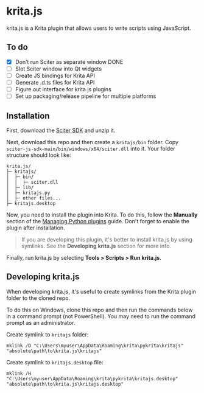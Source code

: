 # krita.js

krita.js is a Krita plugin that allows users to write scripts using JavaScript.

## To do
- [x]  Don’t run Sciter as separate window DONE
- [ ]  Slot Sciter window into Qt widgets
- [ ]  Create JS bindings for Krita API
- [ ]  Generate .d.ts files for Krita API
- [ ]  Figure out interface for krita.js plugins
- [ ]  Set up packaging/release pipeline for multiple platforms

## Installation

First, download the [Sciter SDK](https://sciter.com/download/) and unzip it.

Next, download this repo and then create a `kritajs/bin` folder. Copy `sciter-js-sdk-main/bin/windows/x64/sciter.dll` into it. Your folder structure should look like:

```
krita.js/
├─ kritajs/
│  ├─ bin/
│  │  ├─ sciter.dll
│  ├─ lib/
│  ├─ kritajs.py
│  ├─ other files...
├─ kritajs.desktop
```

Now, you need to install the plugin into Krita. To do this, follow the **Manually** section of the [Managing Python plugins](https://docs.krita.org/en/user_manual/python_scripting/install_custom_python_plugin.html#manually) guide. Don't forget to enable the plugin after installation.

> If you are developing this plugin, it's better to install krita.js by using symlinks. See the **Developing krita.js** section for more info.

Finally, run krita.js by selecting **Tools > Scripts > Run krita.js**.

## Developing krita.js

When developing krita.js, it's useful to create symlinks from the Krita plugin folder to the cloned repo.

To do this on Windows, clone this repo and then run the commands below in a command prompt (not PowerShell). You may need to run the command prompt as an administrator.

Create symlink to `kritajs` folder:

```
mklink /D "C:\Users\myuser\AppData\Roaming\krita\pykrita\kritajs" "absolute\path\to\krita.js\kritajs"
```

Create symlink to `kritajs.desktop` file:

```
mklink /H "C:\Users\myuser\AppData\Roaming\krita\pykrita\kritajs.desktop" "absolute\path\to\krita.js\kritajs.desktop"
```
